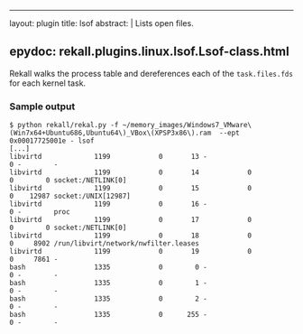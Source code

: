 
---
layout: plugin
title: lsof
abstract: |
    Lists open files.

epydoc: rekall.plugins.linux.lsof.Lsof-class.html
---

Rekall walks the process table and dereferences each of the `task.files.fds` for each
kernel task.

### Sample output

```
$ python rekall/rekal.py -f ~/memory_images/Windows7_VMware\(Win7x64+Ubuntu686,Ubuntu64\)_VBox\(XPSP3x86\).ram  --ept 0x00017725001e - lsof 
[...]
libvirtd             1199            0       13 -                       0 -        -   
libvirtd             1199            0       14            0            0        0 socket:/NETLINK[0]
libvirtd             1199            0       15            0            0    12987 socket:/UNIX[12987]
libvirtd             1199            0       16 -                       0 -        proc
libvirtd             1199            0       17            0            0        0 socket:/NETLINK[0]
libvirtd             1199            0       18            0            0     8902 /run/libvirt/network/nwfilter.leases
libvirtd             1199            0       19            0            0     7861 -   
bash                 1335            0        0 -                       0 -        -   
bash                 1335            0        1 -                       0 -        -   
bash                 1335            0        2 -                       0 -        -   
bash                 1335            0      255 -                       0 -        -   
```
